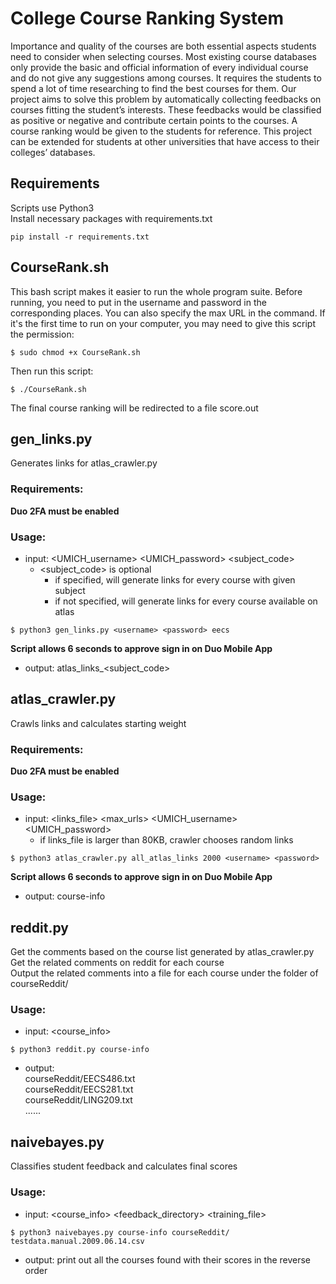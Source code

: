 # College Course Ranking System
Importance and quality of the courses are both essential aspects students need to consider when selecting courses. Most existing course databases only provide the basic and official information of every individual course and do not give any suggestions among courses. It requires the students to spend a lot of time researching to find the best courses for them. Our project aims to solve this problem by automatically collecting feedbacks on courses fitting the student’s interests. These feedbacks would be classified as positive or negative and contribute certain points to the courses. A course ranking would be given to the students for reference. This project can be extended for students at other universities that have access to their colleges’ databases.

## Requirements
Scripts use Python3  
Install necessary packages with requirements.txt  
```
pip install -r requirements.txt
```

## CourseRank.sh
This bash script makes it easier to run the whole program suite. Before running, you need to put in the username and password in the corresponding places. You can also specify the max URL in the command. 
If it's the first time to run on your computer, you may need to give this script the permission:
```
$ sudo chmod +x CourseRank.sh
```
Then run this script:
```
$ ./CourseRank.sh
```
The final course ranking will be redirected to a file score.out

## gen_links.py
Generates links for atlas_crawler.py
### Requirements:  
**Duo 2FA must be enabled**  
### Usage:  
- input: <UMICH_username> <UMICH_password> <subject_code>
	- <subject_code> is optional
		- if specified, will generate links for every course with given subject
		- if not specified, will generate links for every course available on atlas
```
$ python3 gen_links.py <username> <password> eecs
```
**Script allows 6 seconds to approve sign in on Duo Mobile App**  
- output: atlas_links_<subject_code>

## atlas_crawler.py
Crawls links and calculates starting weight
### Requirements:  
**Duo 2FA must be enabled**  
### Usage:  
- input: <links_file> <max_urls> <UMICH_username> <UMICH_password>
	- if links_file is larger than 80KB, crawler chooses random links
```
$ python3 atlas_crawler.py all_atlas_links 2000 <username> <password>
```
**Script allows 6 seconds to approve sign in on Duo Mobile App**  
- output: course-info

## reddit.py  
Get the comments based on the course list generated by atlas_crawler.py  
Get the related comments on reddit for each course  
Output the related comments into a file for each course under the folder of courseReddit/
### Usage:  
- input: <course_info>
```
$ python3 reddit.py course-info
```
- output:  
	courseReddit/EECS486.txt  
          courseReddit/EECS281.txt  
          courseReddit/LING209.txt  
	  ......
  
## naivebayes.py
Classifies student feedback and calculates final scores
### Usage:
- input: <course_info> <feedback_directory> <training_file>
```
$ python3 naivebayes.py course-info courseReddit/ testdata.manual.2009.06.14.csv
```
- output:
    print out all the courses found with their scores in the reverse order
